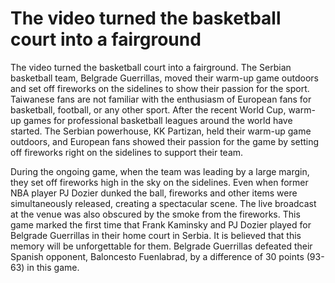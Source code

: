 # The video turned the basketball court into a fairground 
 The video turned the basketball court into a fairground. The Serbian basketball team, Belgrade Guerrillas, moved their warm-up game outdoors and set off fireworks on the sidelines to show their passion for the sport. Taiwanese fans are not familiar with the enthusiasm of European fans for basketball, football, or any other sport. After the recent World Cup, warm-up games for professional basketball leagues around the world have started. The Serbian powerhouse, KK Partizan, held their warm-up game outdoors, and European fans showed their passion for the game by setting off fireworks right on the sidelines to support their team.

During the ongoing game, when the team was leading by a large margin, they set off fireworks high in the sky on the sidelines. Even when former NBA player PJ Dozier dunked the ball, fireworks and other items were simultaneously released, creating a spectacular scene. The live broadcast at the venue was also obscured by the smoke from the fireworks. This game marked the first time that Frank Kaminsky and PJ Dozier played for Belgrade Guerrillas in their home court in Serbia. It is believed that this memory will be unforgettable for them. Belgrade Guerrillas defeated their Spanish opponent, Baloncesto Fuenlabrad, by a difference of 30 points (93-63) in this game.